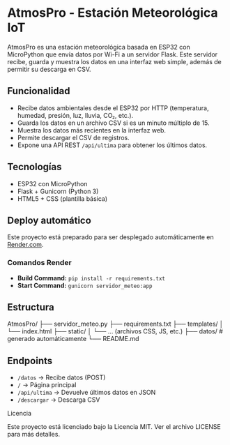 # AtmosPro - Estación Meteorológica IoT

AtmosPro es una estación meteorológica basada en ESP32 con MicroPython que envía datos por Wi-Fi a un servidor Flask. Este servidor recibe, guarda y muestra los datos en una interfaz web simple, además de permitir su descarga en CSV.

## Funcionalidad

- Recibe datos ambientales desde el ESP32 por HTTP (temperatura, humedad, presión, luz, lluvia, CO₂, etc.).
- Guarda los datos en un archivo CSV si es un minuto múltiplo de 15.
- Muestra los datos más recientes en la interfaz web.
- Permite descargar el CSV de registros.
- Expone una API REST `/api/ultima` para obtener los últimos datos.

## Tecnologías

- ESP32 con MicroPython
- Flask + Gunicorn (Python 3)
- HTML5 + CSS (plantilla básica)

## Deploy automático

Este proyecto está preparado para ser desplegado automáticamente en [Render.com](https://render.com).

### Comandos Render

- **Build Command:** `pip install -r requirements.txt`
- **Start Command:** `gunicorn servidor_meteo:app`

## Estructura

AtmosPro/
├── servidor_meteo.py
├── requirements.txt
├── templates/
│ └── index.html
├── static/
│ └── ... (archivos CSS, JS, etc.)
├── datos/ # generado automáticamente
└── README.md

## Endpoints

- `/datos` → Recibe datos (POST)
- `/` → Página principal
- `/api/ultima` → Devuelve últimos datos en JSON
- `/descargar` → Descarga CSV

Licencia

Este proyecto está licenciado bajo la Licencia MIT. Ver el archivo LICENSE para más detalles.

